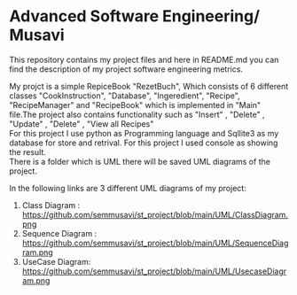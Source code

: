 # Advanced Software Engineering/ Musavi
This repository contains my project files and here in README.md you can find the description of my project software engineering metrics.<br>

My projct is a simple RepiceBook "RezetBuch", Which consists of 6 different classes "CookInstruction", "Database", "Ingeredient", "Recipe", "RecipeManager" and "RecipeBook" which is implemented in "Main" file.The project also contains functionality such as "Insert" , "Delete" , "Update" , "Delete" , "View all Recipes"<br>
For this project I use python as Programming language and Sqllite3 as my database for store and retrival. For this project I used console as showing the result.<br>
There is a folder which is UML there will be saved UML diagrams of the project.<br>

In the following links are 3 different UML diagrams of my project:<br>
  1. Class Diagram : https://github.com/semmusavi/st_project/blob/main/UML/ClassDiagram.png <br>
  2. Sequence Diagram : https://github.com/semmusavi/st_project/blob/main/UML/SequenceDiagram.png <br>
  3. UseCase Diagram: https://github.com/semmusavi/st_project/blob/main/UML/UsecaseDiagram.png <br>
